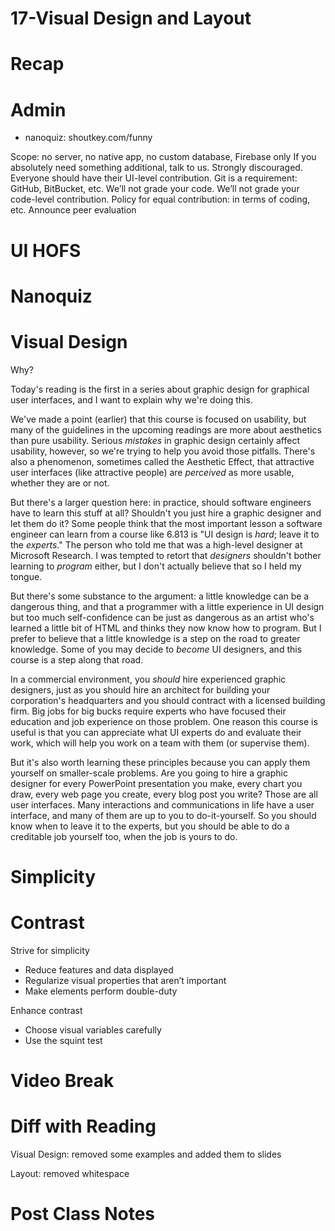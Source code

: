 # 17-Visual Design and Layout


# Recap

# Admin
- nanoquiz: shoutkey.com/funny

Scope: no server, no native app, no custom database, Firebase only
If you absolutely need something additional, talk to us. Strongly discouraged.
Everyone should have their UI-level contribution.
Git is a requirement: GitHub, BitBucket, etc.
We’ll not grade your code.
We’ll not grade your code-level contribution.
Policy for equal contribution: in terms of coding, etc.
Announce peer evaluation


# UI HOFS


# Nanoquiz


# Visual Design
Why?

Today's reading is the first in a series about graphic design for graphical user interfaces, and I want to explain why we're doing this.

We've made a point (earlier) that this course is focused on usability, but many of the guidelines in the upcoming readings are more about aesthetics than pure usability. Serious *mistakes* in graphic design certainly affect usability, however, so we're trying to help you avoid those pitfalls. There's also a phenomenon, sometimes called the Aesthetic Effect, that attractive user interfaces (like attractive people) are *perceived* as more usable, whether they are or not.

But there's a larger question here: in practice, should software engineers have to learn this stuff at all? Shouldn't you just hire a graphic designer and let them do it? Some people think that the most important lesson a software engineer can learn from a course like 6.813 is "UI design is *hard*; leave it to the *experts*." The person who told me that was a high-level designer at Microsoft Research. I was tempted to retort that *designers* shouldn't bother learning to *program* either, but I don't actually believe that so I held my tongue.

But there's some substance to the argument: a little knowledge can be a dangerous thing, and that a programmer with a little experience in UI design but too much self-confidence can be just as dangerous as an artist who's learned a little bit of HTML and thinks they now know how to program. But I prefer to believe that a little knowledge is a step on the road to greater knowledge. Some of you may decide to *become* UI designers, and this course is a step along that road.

In a commercial environment, you *should* hire experienced graphic designers, just as you should hire an architect for building your corporation's headquarters and you should contract with a licensed building firm. Big jobs for big bucks require experts who have focused their education and job experience on those problem. One reason this course is useful is that you can appreciate what UI experts do and evaluate their work, which will help you work on a team with them (or supervise them).

But it's also worth learning these principles because you can apply them yourself on smaller-scale problems. Are you going to hire a graphic designer for every PowerPoint presentation you make, every chart you draw, every web page you create, every blog post you write? Those are all user interfaces. Many interactions and communications in life have a user interface, and many of them are up to you to do-it-yourself. So you should know when to leave it to the experts, but you should be able to do a creditable job yourself too, when the job is yours to do. 

# Simplicity

# Contrast

Strive for simplicity

- Reduce features and data displayed
- Regularize visual properties that aren’t important
- Make elements perform double-duty

Enhance contrast

- Choose visual variables carefully
- Use the squint test

# Video Break


#


# Diff with Reading

Visual Design: removed some examples and added them to slides

Layout: removed whitespace

# Post Class Notes


